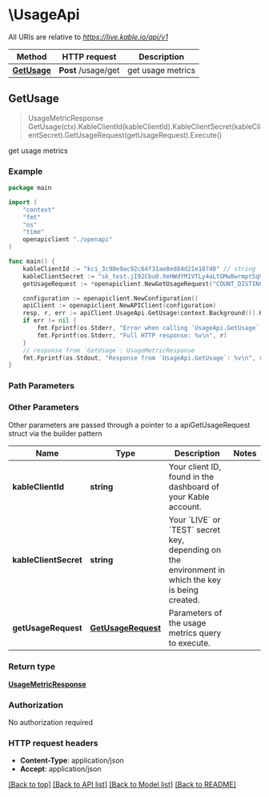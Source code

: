 # \UsageApi

All URIs are relative to *https://live.kable.io/api/v1*

Method | HTTP request | Description
------------- | ------------- | -------------
[**GetUsage**](UsageApi.md#GetUsage) | **Post** /usage/get | get usage metrics



## GetUsage

> UsageMetricResponse GetUsage(ctx).KableClientId(kableClientId).KableClientSecret(kableClientSecret).GetUsageRequest(getUsageRequest).Execute()

get usage metrics



### Example

```go
package main

import (
    "context"
    "fmt"
    "os"
    "time"
    openapiclient "./openapi"
)

func main() {
    kableClientId := "kci_3c90e9ac92c64f31ae8ed84d21e18740" // string | Your client ID, found in the dashboard of your Kable account.
    kableClientSecret := "sk_test.jI92Cbu0.XeHWdYM1VTLy4oLtGMw8wrmpt5q9d04n" // string | Your `LIVE` or `TEST` secret key, depending on the environment in which the key is being created.
    getUsageRequest := *openapiclient.NewGetUsageRequest("COUNT_DISTINCT", time.Now(), time.Now(), "DAY") // GetUsageRequest | Parameters of the usage metrics query to execute. (optional)

    configuration := openapiclient.NewConfiguration()
    apiClient := openapiclient.NewAPIClient(configuration)
    resp, r, err := apiClient.UsageApi.GetUsage(context.Background()).KableClientId(kableClientId).KableClientSecret(kableClientSecret).GetUsageRequest(getUsageRequest).Execute()
    if err != nil {
        fmt.Fprintf(os.Stderr, "Error when calling `UsageApi.GetUsage``: %v\n", err)
        fmt.Fprintf(os.Stderr, "Full HTTP response: %v\n", r)
    }
    // response from `GetUsage`: UsageMetricResponse
    fmt.Fprintf(os.Stdout, "Response from `UsageApi.GetUsage`: %v\n", resp)
}
```

### Path Parameters



### Other Parameters

Other parameters are passed through a pointer to a apiGetUsageRequest struct via the builder pattern


Name | Type | Description  | Notes
------------- | ------------- | ------------- | -------------
 **kableClientId** | **string** | Your client ID, found in the dashboard of your Kable account. | 
 **kableClientSecret** | **string** | Your &#x60;LIVE&#x60; or &#x60;TEST&#x60; secret key, depending on the environment in which the key is being created. | 
 **getUsageRequest** | [**GetUsageRequest**](GetUsageRequest.md) | Parameters of the usage metrics query to execute. | 

### Return type

[**UsageMetricResponse**](UsageMetricResponse.md)

### Authorization

No authorization required

### HTTP request headers

- **Content-Type**: application/json
- **Accept**: application/json

[[Back to top]](#) [[Back to API list]](../README.md#documentation-for-api-endpoints)
[[Back to Model list]](../README.md#documentation-for-models)
[[Back to README]](../README.md)

